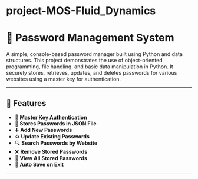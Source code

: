 # project-MOS-Fluid_Dynamics


# 🔐 Password Management System

A simple, console-based password manager built using Python and data structures. This project demonstrates the use of object-oriented programming, file handling, and basic data manipulation in Python. It securely stores, retrieves, updates, and deletes passwords for various websites using a master key for authentication.

---

## 📁 Features

- 🔑 **Master Key Authentication**
- 🧠 **Stores Passwords in JSON File**
- ➕ **Add New Passwords**
- ♻️ **Update Existing Passwords**
- 🔍 **Search Passwords by Website**
- ❌ **Remove Stored Passwords**
- 📃 **View All Stored Passwords**
- 💾 **Auto Save on Exit**

---


